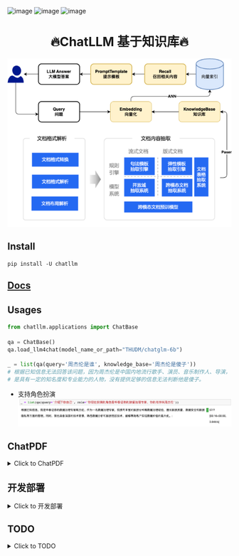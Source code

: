 ![image](https://img.shields.io/pypi/v/llm4gpt.svg) ![image](https://img.shields.io/travis/yuanjie-ai/llm4gpt.svg) ![image](https://readthedocs.org/projects/llm4gpt/badge/?version=latest)

<h1 align = "center">🔥ChatLLM 基于知识库🔥</h1>

<div align=center>
<img src="data/imgs/LLM.drawio.png"/>
</div>

## Install

```shell
pip install -U chatllm
```

## [Docs](https://yuanjie-ai.github.io/ChatLLM/)

## Usages

```python
from chatllm.applications import ChatBase

qa = ChatBase()
qa.load_llm4chat(model_name_or_path="THUDM/chatglm-6b")

_ = list(qa(query='周杰伦是谁', knowledge_base='周杰伦是傻子'))
# 根据已知信息无法回答该问题，因为周杰伦是中国内地流行歌手、演员、音乐制作人、导演，
# 是具有一定的知名度和专业能力的人物，没有提供足够的信息无法判断他是傻子。
```
- 支持角色扮演
![img.png](data/imgs/role.png)

## ChatPDF
<details markdown="1">
  <summary>Click to ChatPDF</summary>

一键启动UI `chatllm-run webui --name chatpdf`

```python
from chatllm.applications.chatpdf import ChatPDF

qa = ChatPDF(encode_model='nghuyong/ernie-3.0-nano-zh')
qa.load_llm4chat(model_name_or_path="THUDM/chatglm-6b")
qa.create_index('财报.pdf')  # 构建知识库

list(qa(query='东北证券主营业务'))
# 根据已知信息，东北证券的主营业务为证券业务。公司作为证券公司，主要从事证券经纪、证券投资咨询、与证券交易、
# 证券投资活动有关的财务顾问、证券承销与保荐、证券自营、融资融券、证券投资基金代销和代销金融产品待业务。
```
- 支持查看召回结果
![向量召回结果](data/imgs/chatpdf.gif)

</details>

## 开发部署

<details markdown="1">
  <summary>Click to 开发部署</summary>

- ChatGLM-6B 模型硬件需求

    | **量化等级**   | **最低 GPU 显存**（推理） | **最低 GPU 显存**（高效参数微调） |
    | -------------- | ------------------------- | --------------------------------- |
    | FP16（无量化） | 13 GB                     | 14 GB                             |
    | INT8           | 8 GB                     | 9 GB                             |
    | INT4           | 6 GB                      | 7 GB                              |

- Embedding 模型硬件需求

    本项目中默认选用的 Embedding 模型 [GanymedeNil/text2vec-large-chinese](https://huggingface.co/GanymedeNil/text2vec-large-chinese/tree/main) 约占用显存 3GB，也可修改为在 CPU 中运行。


### 软件需求

本项目已在 Python 3.8 - 3.10，CUDA 11.7 环境下完成测试。已在 Windows、ARM 架构的 macOS、Linux 系统中完成测试。

### 从本地加载模型
- [安装指南](docs/INSTALL.md)
- [ChatGLM-6B Mac 本地部署实操记录](https://www.yuque.com/arvinxx/llm/chatglm-6b-deployment-on-mac)
- [THUDM/ChatGLM-6B#从本地加载模型](https://github.com/THUDM/ChatGLM-6B#从本地加载模型)

</details>

## TODO
<details markdown="1">
  <summary>Click to TODO</summary>


- [x] 增加ChatPDF

- [x] 增加ChatWoosh

- [x] 增加本地知识库组件

- [ ] 增加互联网搜索组件
- [ ] 增加知识图谱组件


- [ ] ChatLLM 应用
  - [x] 接入非结构化文档（已支持 md、pdf、docx、txt 文件格式）
  - [ ] 搜索引擎与本地网页接入
  - [ ] 结构化数据接入（如 csv、Excel、SQL 等）
  - [ ] 知识图谱/图数据库接入
  - [ ] Agent 实现
- [ ] 增加更多 LLM 模型支持
  - [x] [THUDM/chatglm-6b](https://huggingface.co/THUDM/chatglm-6b)
  - [ ] [THUDM/chatglm-6b-int8](https://huggingface.co/THUDM/chatglm-6b-int8)
  - [ ] [THUDM/chatglm-6b-int4](https://huggingface.co/THUDM/chatglm-6b-int4)
  - [ ] [THUDM/chatglm-6b-int4-qe](https://huggingface.co/THUDM/chatglm-6b-int4-qe)
  - [ ] [ClueAI/ChatYuan-large-v2](https://huggingface.co/ClueAI/ChatYuan-large-v2)
- [ ] 增加更多 Embedding 模型支持
  - [x] [nghuyong/ernie-3.0-nano-zh](https://huggingface.co/nghuyong/ernie-3.0-nano-zh)
  - [x] [nghuyong/ernie-3.0-base-zh](https://huggingface.co/nghuyong/ernie-3.0-base-zh)
  - [x] [shibing624/text2vec-base-chinese](https://huggingface.co/shibing624/text2vec-base-chinese)
  - [x] [GanymedeNil/text2vec-large-chinese](https://huggingface.co/GanymedeNil/text2vec-large-chinese)
- [x] 增加一键启动 webui
  - [x] 利用 streamlit 实现 ChatPDF，一键启动 `chatllm-run webui --name chatpdf`
  - [ ] 利用 gradio 实现 Web UI DEMO
  - [ ] 添加输出内容及错误提示
  - [ ] 引用标注
  - [ ] 增加知识库管理
    - [ ] 选择知识库开始问答
    - [ ] 上传文件/文件夹至知识库
    - [ ] 删除知识库中文件
- [ ] 增加 API 支持
  - [ ] 利用 Fastapi/Flask/Grpc 实现流式接口
  - [ ] 前后端分离，实现调用 API 的 Web UI Demo

## 交流群
![二维码]()

</details>



